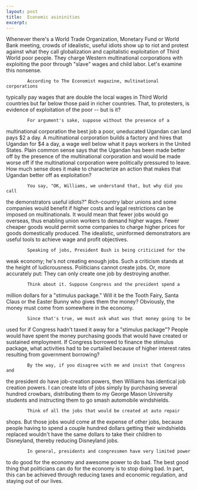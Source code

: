 ```yaml
---
layout: post
title:  Economic asininities
excerpt:
---
```




            

    

            

   Whenever there's a World Trade Organization, Monetary Fund or
World Bank meeting, crowds of idealistic, useful idiots show up to riot and
protest against what they call globalization and capitalistic exploitation
of Third World poor people. They charge Western multinational corporations
with exploiting the poor through "slave" wages and child labor. Let's
examine this nonsense.

            According to The Economist magazine, multinational corporations
typically pay wages that are double the local wages in Third World countries
but far below those paid in richer countries. That, to protesters, is
evidence of exploitation of the poor -- but is it?

            For argument's sake, suppose without the presence of a
multinational corporation the best job a poor, uneducated Ugandan can land
pays $2 a day. A multinational corporation builds a factory and hires that
Ugandan for $4 a day, a wage well below what it pays workers in the United
States. Plain common sense says that the Ugandan has been made better off by
the presence of the multinational corporation and would be made worse off if
the multinational corporation were politically pressured to leave. How much
sense does it make to characterize an action that makes that Ugandan better
off as exploitation?

            You say, "OK, Williams, we understand that, but why did you call
the demonstrators useful idiots?" Rich-country labor unions and some
companies would benefit if higher costs and legal restrictions can be
imposed on multinationals. It would mean that fewer jobs would go overseas,
thus enabling union workers to demand higher wages. Fewer cheaper goods
would permit some companies to charge higher prices for goods domestically
produced. The idealistic, uninformed demonstrators are useful tools to
achieve wage and profit objectives.

            Speaking of jobs, President Bush is being criticized for the
weak economy; he's not creating enough jobs. Such a criticism stands at the
height of ludicrousness. Politicians cannot create jobs. Or, more accurately
put: They can only create one job by destroying another.

            Think about it. Suppose Congress and the president spend a
million dollars for a "stimulus package." Will it be the Tooth Fairy, Santa
Claus or the Easter Bunny who gives them the money? Obviously, the money
must come from somewhere in the economy.

            Since that's true, we must ask what was that money going to be
used for if Congress hadn't taxed it away for a "stimulus package"? People
would have spent the money purchasing goods that would have created or
sustained employment. If Congress borrowed to finance the stimulus package,
what activities had to be curtailed because of higher interest rates
resulting from government borrowing?

            By the way, if you disagree with me and insist that Congress and
the president do have job-creation powers, then Williams has identical job
creation powers. I can create lots of jobs simply by purchasing several
hundred crowbars, distributing them to my George Mason University students
and instructing them to go smash automobile windshields.

            Think of all the jobs that would be created at auto repair
shops. But those jobs would come at the expense of other jobs, because
people having to spend a couple hundred dollars getting their windshields
replaced wouldn't have the same dollars to take their children to
Disneyland, thereby reducing Disneyland jobs.

            In general, presidents and congressmen have very limited power
to do good for the economy and awesome power to do bad. The best good thing
that politicians can do for the economy is to stop doing bad. In part, this
can be achieved through reducing taxes and economic regulation, and staying
out of our lives.


        

